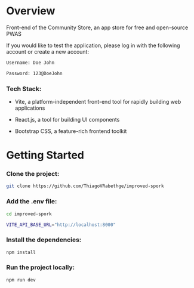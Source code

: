 # Overview

Front-end of the Community Store, an app store for free and open-source PWAS

If you would like to test the application, please log in with the following account or create a new account:

```bash
Username: Doe John
```

```bash
Password: 123@DoeJohn
```

### Tech Stack:

- Vite, a platform-independent front-end tool for rapidly building web applications

- React.js, a tool for building UI components

- Bootstrap CSS, a feature-rich frontend toolkit

# Getting Started

### Clone the project:

```bash
git clone https://github.com/ThiagoVRabethge/improved-spork
```

### Add the .env file:

```bash
cd improved-spork
```

```bash
VITE_API_BASE_URL="http://localhost:8000"
```

### Install the dependencies:

```bash
npm install
```

### Run the project locally:

```bash
npm run dev
```